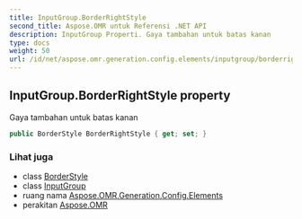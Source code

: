 ```yaml
---
title: InputGroup.BorderRightStyle
second_title: Aspose.OMR untuk Referensi .NET API
description: InputGroup Properti. Gaya tambahan untuk batas kanan
type: docs
weight: 50
url: /id/net/aspose.omr.generation.config.elements/inputgroup/borderrightstyle/
---
```

## InputGroup.BorderRightStyle property

Gaya tambahan untuk batas kanan

```csharp
public BorderStyle BorderRightStyle { get; set; }
```

### Lihat juga

* class [BorderStyle](../../../aspose.omr.generation.config/borderstyle/)
* class [InputGroup](../)
* ruang nama [Aspose.OMR.Generation.Config.Elements](../../inputgroup/)
* perakitan [Aspose.OMR](../../../)


